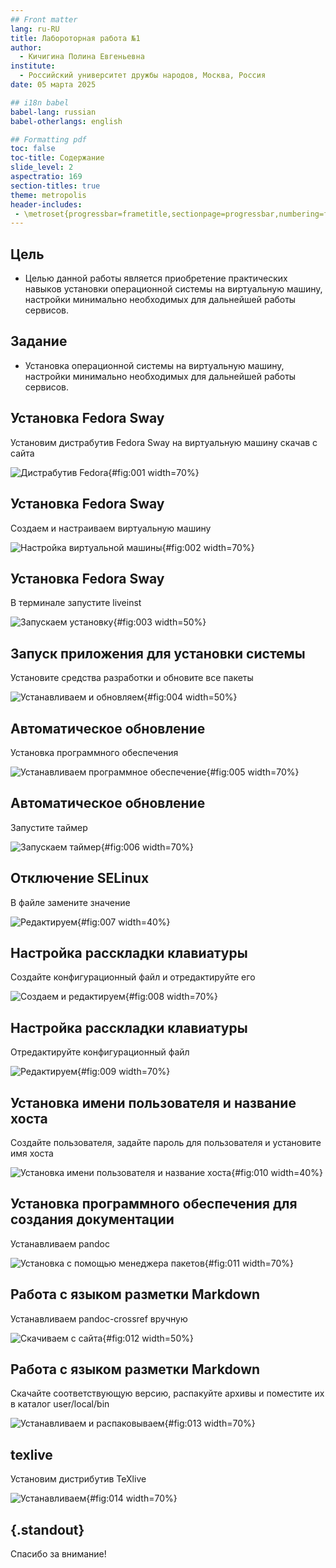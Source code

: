 ```yaml
---
## Front matter
lang: ru-RU
title: Лабороторная работа №1
author:
  - Кичигина Полина Евгеньевна
institute:
  - Российский университет дружбы народов, Москва, Россия
date: 05 марта 2025

## i18n babel
babel-lang: russian
babel-otherlangs: english

## Formatting pdf
toc: false
toc-title: Содержание
slide_level: 2
aspectratio: 169
section-titles: true
theme: metropolis
header-includes:
 - \metroset{progressbar=frametitle,sectionpage=progressbar,numbering=fraction}
---
```


## Цель

- Целью данной работы является приобретение практических навыков установки операционной системы на виртуальную машину, настройки минимально необходимых для дальнейшей работы сервисов.

## Задание

- Установка операционной системы на виртуальную машину, настройки минимально необходимых для дальнейшей работы сервисов.

## Установка Fedora Sway

Установим дистрабутив Fedora  Sway на виртуальную машину скачав с сайта

![Дистрабутив Fedora](image/1.png){#fig:001 width=70%}

## Установка Fedora Sway

Создаем и настраиваем виртуальную машину

![Настройка виртуальной машины](image/2.png){#fig:002 width=70%}

## Установка Fedora Sway

В терминале запустите liveinst

![Запускаем установку](image/3.png){#fig:003 width=50%}

## Запуск приложения для установки системы

Установите средства разработки и обновите все пакеты

![Устанавливаем и обновляем](image/4.png){#fig:004 width=50%}

## Автоматическое обновление 

Установка программного обеспечения

![Устанавливаем программное обеспечение](image/5.png){#fig:005 width=70%}

## Автоматическое обновление

Запустите таймер

![Запускаем таймер](image/6.png){#fig:006 width=70%}

## Отключение SELinux 

В файле замените значение

![Редактируем](image/7.png){#fig:007 width=40%}

## Настройка расскладки клавиатуры

Создайте конфигурационный файл и отредактируйте его

![Создаем и редактируем](image/8.png){#fig:008 width=70%}

## Настройка расскладки клавиатуры

Отредактируйте конфигурационный файл

![Редактируем](image/9.png){#fig:009 width=70%}

## Установка имени пользователя и название хоста

Создайте пользователя, задайте пароль для пользователя и установите имя хоста

![Установка имени пользователя и название хоста](image/10.png){#fig:010 width=40%}

## Установка программного обеспечения для создания документации

Устанавливаем pandoc

![Установка с помощью менеджера пакетов](image/11.png){#fig:011 width=70%}

## Работа с языком разметки Markdown

Устанавливаем pandoc-crossref вручную

![Скачиваем с сайта](image/12.png){#fig:012 width=50%}

## Работа с языком разметки Markdown

Скачайте соответствующую версию, распакуйте архивы и поместите их в каталог user/local/bin

![Устанавливаем и распаковываем](image/13.png){#fig:013 width=70%}

## texlive

Установим дистрибутив TeXlive

![Устанавливаем](image/14.png){#fig:014 width=70%}

## {.standout}

Спасибо за внимание!
